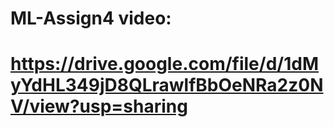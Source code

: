 # ML-Assign4 video:
# https://drive.google.com/file/d/1dMyYdHL349jD8QLrawlfBbOeNRa2z0NV/view?usp=sharing
